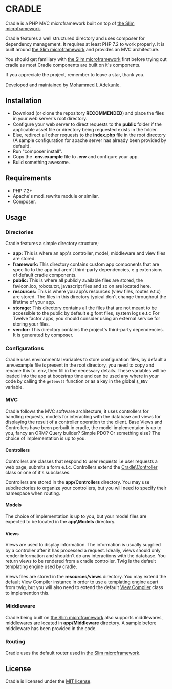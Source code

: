 # CRADLE

Cradle is a PHP MVC microframework built on top of [the Slim microframework](http://www.slimframework.com/).

Cradle features a well structured directory and uses composer for dependency management. It requires at least PHP 7.2 to work properly. It is built around [the Slim microframework](http://www.slimframework.com/) and provides an MVC architecture.

You should get familiary with [the Slim microframework](http://www.slimframework.com/) first before trying out cradle as most Cradle components are built on it's components.

If you appreciate the project, remember to leave a star, thank you.

Developed and maintained by [Mohammed I. Adekunle](https://github.com/Iyiola-am).

## Installation

- Download (or clone the repository **RECOMMENDED**) and place the files in your web server's root directory.
- Configure your web server to direct requests to the **public** folder if the applicable asset file or directory being requested exists in the folder.
- Else, redirect all other requests to the **index.php** file in the root directory (A sample configuration for apache server has already been provided by default).
- Run "composer install".
- Copy the **.env.example** file to **.env** and configure your app.
- Build something awesome.

## Requirements

- PHP 7.2+
- Apache's mod_rewrite module or similar.
- Composer.

## Usage

### Directories

Cradle features a simple directory structure;

- **app:** This is where an app's controller, model, middleware and view files are stored.
- **framework:** This directory contains custom app components that are specific to the app but aren't third-party dependencies, e.g extensions of default cradle components.
- **public:** This is where all publicly available files are stored, the favicon.ico, robots.txt, javascript files and so on are located here.
- **resources:** This is where you app's resources (view files, routes e.t.c) are stored. The files in this directory typical don't change throughout the lifetime of your app.
- **storage:** This directory contains all the files that are not meant to be accessible to the public by default e.g font files, system logs e.t.c For Twelve factor apps, you should consider using an external service for storing your files.
- **vendor:** This directory contains the project's third-party dependencies. It is generated by composer.

### Configurations

Cradle uses environmental variables to store configuration files, by default a .env.example file is present in the root directory, you need to copy and rename this to .env, then fill in the necessary details. These variables will be loaded into the app at bootstrap time and can be used any where in your code by calling the `getenv()` function or as a key in the global `$_ENV` variable.

### MVC

Cradle follows the MVC software architecture, it uses controllers for handling requests, models for interacting with the database and views for displaying the result of a controller operation to the client. Base Views and Controllers have been perbuilt in cradle, the model implementaion is up to you, fancy an ORM? Query builder? Simple PDO? Or something else?
The choice of implementation is up to you.

#### Controllers

Controllers are classes that respond to user requests i.e user requests a web page, submits a form e.t.c. Controllers extend the [Cradle\Controller](framework/Controller.php) class or one of it's subclasses.

Controllers are stored in the **app/Controllers** directory. You may use subdirectories to organize your controllers, but you will need to specify their namespace when routing.

#### Models

The choice of implementation is up to you, but your model files are expected to be located in the **app\Models** directory.

#### Views

Views are used to display information. The information is usually supplied by a controller after it has processed a request. Ideally, views should only render information and shouldn't do any interactions with the database. You return views to be rendered from a cradle controller. Twig is the default templating engine used by cradle.

Views files are stored in the **resources/views** directory. You may extend the default View Compiler instance in order to use a templating engine apart from twig, but you will also need to extend the default [View Compiler](framework/ViewCompiler.php) class to implemention this.

### Middleware

Cradle being built on [the Slim microframework](http://www.slimframework.com/) also supports middlewares, middlewares are located in **app/Middleware** directory. A sample before middleware has been provided in the code.

### Routing

Cradle uses the default router used in [the Slim microframework](http://www.slimframework.com/).

## License

Cradle is licensed under the [MIT license](http://opensource.org/licenses/MIT).
